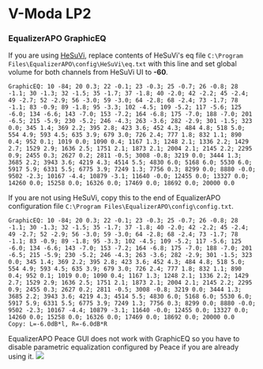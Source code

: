 # V-Moda LP2
### EqualizerAPO GraphicEQ
If you are using [HeSuVi](https://sourceforge.net/projects/hesuvi/), replace contents of HeSuVi's eq file `C:\Program Files\EqualizerAPO\config\HeSuVi\eq.txt` with this line and set global volume for both channels from HeSuVi UI to **-60**.
```
GraphicEQ: 10 -84; 20 0.3; 22 -0.1; 23 -0.3; 25 -0.7; 26 -0.8; 28 -1.1; 30 -1.3; 32 -1.5; 35 -1.7; 37 -1.8; 40 -2.0; 42 -2.2; 45 -2.4; 49 -2.7; 52 -2.9; 56 -3.0; 59 -3.0; 64 -2.8; 68 -2.4; 73 -1.7; 78 -1.1; 83 -0.9; 89 -1.8; 95 -3.3; 102 -4.5; 109 -5.2; 117 -5.6; 125 -6.0; 134 -6.6; 143 -7.0; 153 -7.2; 164 -6.8; 175 -7.0; 188 -7.0; 201 -6.5; 215 -5.9; 230 -5.2; 246 -4.3; 263 -3.6; 282 -2.9; 301 -1.5; 323 0.0; 345 1.4; 369 2.2; 395 2.8; 423 3.6; 452 4.3; 484 4.8; 518 5.0; 554 4.9; 593 4.5; 635 3.9; 679 3.0; 726 2.4; 777 1.8; 832 1.1; 890 0.4; 952 0.1; 1019 0.0; 1090 0.4; 1167 1.3; 1248 2.1; 1336 2.2; 1429 2.7; 1529 2.9; 1636 2.5; 1751 2.1; 1873 2.1; 2004 2.1; 2145 2.2; 2295 0.9; 2455 0.3; 2627 0.2; 2811 -0.5; 3008 -0.8; 3219 0.0; 3444 1.3; 3685 2.2; 3943 3.6; 4219 4.3; 4514 5.5; 4830 6.0; 5168 6.0; 5530 6.0; 5917 5.9; 6331 5.5; 6775 3.9; 7249 1.3; 7756 0.3; 8299 0.0; 8880 -0.0; 9502 -2.3; 10167 -4.4; 10879 -3.1; 11640 -0.0; 12455 0.0; 13327 0.0; 14260 0.0; 15258 0.0; 16326 0.0; 17469 0.0; 18692 0.0; 20000 0.0
```
If you are not using HeSuVi, copy this to the end of EqualizerAPO configuration file `C:\Program Files\EqualizerAPO\config\config.txt`.
```
GraphicEQ: 10 -84; 20 0.3; 22 -0.1; 23 -0.3; 25 -0.7; 26 -0.8; 28 -1.1; 30 -1.3; 32 -1.5; 35 -1.7; 37 -1.8; 40 -2.0; 42 -2.2; 45 -2.4; 49 -2.7; 52 -2.9; 56 -3.0; 59 -3.0; 64 -2.8; 68 -2.4; 73 -1.7; 78 -1.1; 83 -0.9; 89 -1.8; 95 -3.3; 102 -4.5; 109 -5.2; 117 -5.6; 125 -6.0; 134 -6.6; 143 -7.0; 153 -7.2; 164 -6.8; 175 -7.0; 188 -7.0; 201 -6.5; 215 -5.9; 230 -5.2; 246 -4.3; 263 -3.6; 282 -2.9; 301 -1.5; 323 0.0; 345 1.4; 369 2.2; 395 2.8; 423 3.6; 452 4.3; 484 4.8; 518 5.0; 554 4.9; 593 4.5; 635 3.9; 679 3.0; 726 2.4; 777 1.8; 832 1.1; 890 0.4; 952 0.1; 1019 0.0; 1090 0.4; 1167 1.3; 1248 2.1; 1336 2.2; 1429 2.7; 1529 2.9; 1636 2.5; 1751 2.1; 1873 2.1; 2004 2.1; 2145 2.2; 2295 0.9; 2455 0.3; 2627 0.2; 2811 -0.5; 3008 -0.8; 3219 0.0; 3444 1.3; 3685 2.2; 3943 3.6; 4219 4.3; 4514 5.5; 4830 6.0; 5168 6.0; 5530 6.0; 5917 5.9; 6331 5.5; 6775 3.9; 7249 1.3; 7756 0.3; 8299 0.0; 8880 -0.0; 9502 -2.3; 10167 -4.4; 10879 -3.1; 11640 -0.0; 12455 0.0; 13327 0.0; 14260 0.0; 15258 0.0; 16326 0.0; 17469 0.0; 18692 0.0; 20000 0.0
Copy: L=-6.0dB*l, R=-6.0dB*R
```
EqualizerAPO Peace GUI does not work with GraphicEQ so you have to disable parametric equalization configured by Peace if you are already using it.
![](https://raw.githubusercontent.com/jaakkopasanen/AutoEq/master/results/Sonoma%20Model%20One/headphoncecom/onear/V-Moda%20LP2/V-Moda%20LP2.png)
